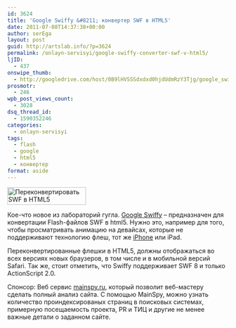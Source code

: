 ```yaml
---
id: 3624
title: 'Google Swiffy &#8211; конвертер SWF в HTML5'
date: 2011-07-08T14:37:38+00:00
author: serEga
layout: post
guid: http://artslab.info/?p=3624
permalink: /onlayn-servisyi/google-swiffy-converter-swf-v-html5/
ljID:
  - 437
onswipe_thumb:
  - http://googledrive.com/host/0B9lHVSSSdxdxd0hjdUdmRzY3Tjg/google_swiffy_logo.gif
prosmotr:
  - 246
wpb_post_views_count:
  - 3028
dsq_thread_id:
  - 1590352246
categories:
  - onlayn-servisyi
tags:
  - flash
  - google
  - html5
  - конвертер
format: aside
---
```

<img class="size-full wp-image-3625 aligncenter" title="google_swiffy_logo" src="http://googledrive.com/host/0B9lHVSSSdxdxd0hjdUdmRzY3Tjg/google_swiffy_logo.gif" alt="Переконвертировать SWF в HTML5" width="179" height="40" />

Кое-что новое из лабораторий гугла. <a title="конвертер flash-файлов" href="http://swiffy.googlelabs.com/" rel="nofollow">Google Swiffy</a> &#8211; предназначен для конвертации Flash-файлов SWF в html5. Нужно это, например для того, чтобы просматривать анимацию на девайсах, которые не поддерживают технологию флеш, тот же [iPhone](http://artslab.info/tag/iphone/ "весь материал с блога на тему iPhone") или iPad.

Переконвертированные флешки в HTML5, должны отображаться во всех версиях новых браузеров, в том числе и в мобильной версий Safari. Так же, стоит отметить, что Swiffy поддерживает SWF 8 и только ActionScript 2.0.

<!--more-->



Спонсор: Веб сервис [mainspy.ru](http://mainspy.ru/seo_analiz_sajta), который позволит веб-мастеру сделать полный анализ сайта. С помощью MainSpy, можно узнать количество проиндексированых страниц в поисковых системах, примерную посещаемость проекта, PR и ТИЦ и другие не менее важные детали о заданном сайте.